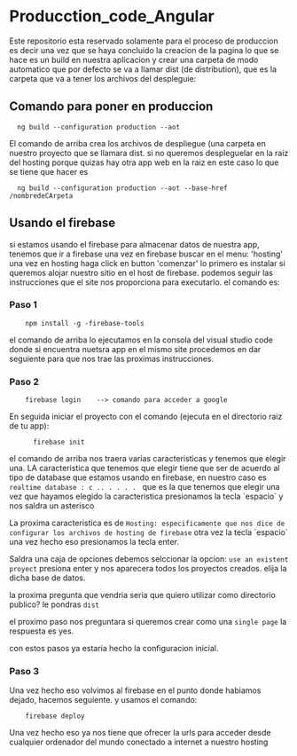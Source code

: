 # Producction_code_Angular

Este repositorio esta reservado solamente para el proceso de produccion es decir una vez que se haya concluido la creacion de la pagina lo que se hace es
un build en nuestra aplicacion y crear una carpeta de modo automatico que por defecto se va a llamar dist (de distribution), que es la carpeta que va a tener los
archivos del despleguie:

## Comando para poner en produccion
      ng build --configuration production --aot 

El comando de arriba crea los archivos de despliegue (una carpeta en nuestro proyecto que se llamara dist.
si no queremos despleguelar en la raiz del hosting porque quizas hay otra app web en la raiz en este caso lo que se tiene que hacer es 

      ng build --configuration production --aot --base-href /nombredeCArpeta

## Usando el firebase
si estamos usando el firebase para almacenar datos de nuestra app, tenemos que ir a firebase una vez en firebase buscar en el menu: 'hosting'
una vez en hosting haga click en button 'comenzar' lo primero es instalar si queremos alojar nuestro sitio en el host de firebase.
podemos seguir las instrucciones que el site nos proporciona para executarlo. el comando es:

### Paso 1
        npm install -g -firebase-tools

 el comando de arriba lo ejecutamos en la consola del visual studio code donde si encuentra nuetsra app
 en el mismo site procedemos en dar seguiente para que nos trae las proximas instrucciones.

### Paso 2

        firebase login    --> comando para acceder a google

En seguida iniciar el proyecto con el comando (ejecuta en el directorio raiz de tu app):

          firebase init 
          
el comando de arriba nos traera varias caracteristicas y tenemos que elegir una. LA caracteristica que tenemos que elegir tiene que ser 
de acuerdo al tipo de database que estamos usando en firebase, en nuestro caso es `realtime database : c .. . . . . ` que es la que tenemos que elegir 
una vez que hayamos elegido la caracteristica presionamos la tecla ´espacio´ y nos saldra un asterisco 

La proxima caracteristica es de `Hosting: especificamente que nos dice de configurar los archivos de hosting de firebase` otra vez la tecla ´espacio´
una vez hecho eso presionamos la tecla enter.

Saldra una caja de opciones debemos selccionar la opcion:  `use an existent proyect` presiona enter y nos aparecera todos los proyectos creados.
elija la dicha base de datos.

la proxima pregunta que vendria seria que quiero utilizar como directorio publico? le pondras  `dist`

el proximo paso nos preguntara si queremos crear como una `single page` la respuesta es yes.

con estos pasos ya estaria hecho la configuracion inicial.

### Paso 3

Una vez hecho eso volvimos al firebase en el punto donde habiamos dejado, hacemos seguiente. y usamos el comando:

        firebase deploy

Una vez hecho eso ya nos tiene que ofrecer la urls para acceder desde cualquier ordenador del mundo conectado a internet a nuestro hosting

   

    
